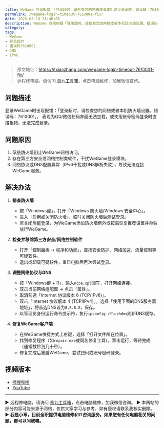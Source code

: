 ```yaml
---
title: WeGame 登录报错：「登录超时，请检查您的网络或者本机防火墙设置。错误码：7610001」快速排查与修复
permalink: /wegame-login-timeout-7610001-fix/
date: 2025-08-13 21:46:03
description: WeGame 登录时报「登录超时，请检查您的网络或者本机防火墙设置。错误码：7610001」。建议依次排查：临时关闭防火墙并放行WeGame、卸载可疑第三方安全/网络控制软件、禁用IPv6并更换DNS（如8.8.8.8）、刷新DNS并运行客户端修复程序，通常可恢复登录。
category:
tags:
- WeGame
- 登录超时
- 错误码7610001
- DNS
- IPv6
---
```


> 原文地址：<https://itxiaozhang.com/wegame-login-timeout-7610001-fix/>  
> 远程修电脑，请访问 [章九工具箱](https://zhang9.com/)，点击电脑维修，加我微信咨询。 

## 问题描述

登录WeGame时出现报错：「登录超时，请检查您的网络或者本机防火墙设置。错误码：7610001」。
表现为QQ/微信扫码界面无法加载，或使用账号密码登录时直接报错，无法完成登录。

## 问题原因

1. 系统防火墙阻止WeGame网络访问。
2. 存在第三方安全或网络控制类软件，干扰WeGame登录模块。
3. 网络协议或DNS配置异常（IPv6干扰或DNS解析失败），导致无法连接WeGame服务。

## 解决办法

1. **排查防火墙**

   * 按「Windows键」，打开「Windows 防火墙/Windows 安全中心」。
   * 进入「启用或关闭防火墙」，临时关闭防火墙后测试登录。
   * 若关闭后能登录，为WeGame添加防火墙例外或按需恢复推荐设置并单独放行WeGame。

2. **检查并移除第三方安全/网络控制软件**

   * 打开「控制面板 → 程序和功能」，查找安全防护、网络加速、流量控制等可疑软件。
   * 退出或卸载可疑软件，重启电脑后再次尝试登录。

3. **调整网络协议与DNS**

   * 按「Windows键 + R」，输入`ncpa.cpl`回车，打开网络连接。
   * 双击当前网络适配器 → 点击「属性」。
   * 取消勾选「Internet 协议版本 6 (TCP/IPv6)」。
   * 双击「Internet 协议版本 4 (TCP/IPv4)」，选择「使用下面的DNS服务器地址」，将首选DNS设为`8.8.8.8`，保存。
   * 以管理员身份运行命令提示符，执行`ipconfig /flushdns`刷新DNS缓存。

4. **修复WeGame客户端**

   * 在WeGame快捷方式上右键，选择「打开文件所在位置」。
   * 找到修复程序（如`repair.exe`或同名修复工具），双击运行，等待完成（通常数秒到几十秒）。
   * 修复完成后重启WeGame，尝试扫码或账号密码登录。

## 视频版本

* [哔哩哔哩](https://space.bilibili.com/3546607630944387)
* [YouTube](https://www.youtube.com/@itxiaozhang)

---
▶ 远程修电脑，请访问 [章九工具箱](https://zhang9.com/)，点击电脑维修，加我微信咨询。 
▶ 本网站的部分内容可能来源于网络，仅供大家学习与参考，如有侵权请联系我核实删除。  
▶ **我是小章，目前全职提供电脑维修和IT咨询服务。如果您有任何电脑相关的问题，都可以问我噢。**  
